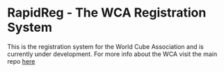 # RapidReg - The WCA Registration System

This is the registration system for the World Cube Association and is currently
under development. For more info about the WCA visit the main repo [here](https://github.com/thewca/worldcubeassociation.org)

